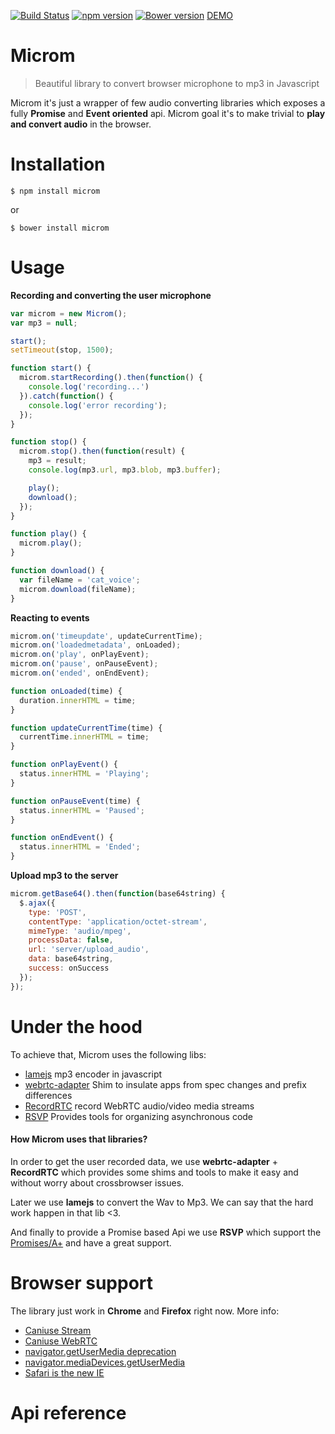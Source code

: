 [![Build Status](https://travis-ci.org/zzarcon/microm.svg)](https://travis-ci.org/zzarcon/microm)
[![npm version](https://badge.fury.io/js/microm.svg)](https://badge.fury.io/js/microm)
[![Bower version](https://badge.fury.io/bo/microm.svg)](http://badge.fury.io/bo/microm)
[DEMO](http://zzarcon.github.io/microm)
# Microm

> Beautiful library to convert browser microphone to mp3 in Javascript

Microm it's just a wrapper of few audio converting libraries which exposes a fully **Promise** and **Event oriented** api. Microm goal it's to make trivial to **play and convert audio** in the browser.

# Installation
`$ npm install microm`

or

`$ bower install microm`

# Usage

**Recording and converting the user microphone**
```javascript
var microm = new Microm();
var mp3 = null;

start();
setTimeout(stop, 1500);

function start() {
  microm.startRecording().then(function() {
    console.log('recording...')
  }).catch(function() {
    console.log('error recording');
  });
}

function stop() {
  microm.stop().then(function(result) {
    mp3 = result;
    console.log(mp3.url, mp3.blob, mp3.buffer);

    play();
    download();
  });
}

function play() {
  microm.play();
}

function download() {
  var fileName = 'cat_voice';
  microm.download(fileName);
}
```

**Reacting to events**

```javascript
microm.on('timeupdate', updateCurrentTime);
microm.on('loadedmetadata', onLoaded);
microm.on('play', onPlayEvent);
microm.on('pause', onPauseEvent);
microm.on('ended', onEndEvent);

function onLoaded(time) {
  duration.innerHTML = time;
}

function updateCurrentTime(time) {
  currentTime.innerHTML = time;
}

function onPlayEvent() {
  status.innerHTML = 'Playing';
}

function onPauseEvent(time) {
  status.innerHTML = 'Paused';
}

function onEndEvent() {
  status.innerHTML = 'Ended';
}

```


**Upload mp3 to the server**

```javascript
microm.getBase64().then(function(base64string) {
  $.ajax({
    type: 'POST',
    contentType: 'application/octet-stream',
    mimeType: 'audio/mpeg',
    processData: false,
    url: 'server/upload_audio',
    data: base64string,
    success: onSuccess
  });
});

```

# Under the hood
  To achieve that, Microm uses the following libs:
  * [lamejs](https://github.com/zhuker/lamejs) mp3 encoder in javascript
  * [webrtc-adapter](https://github.com/webrtc/adapter) Shim to insulate apps from spec changes and prefix differences
  * [RecordRTC](https://github.com/muaz-khan/RecordRTC) record WebRTC audio/video media streams
  * [RSVP](https://github.com/tildeio/rsvp.js/) Provides tools for organizing asynchronous code
  
  #### How Microm uses that libraries?
  In order to get the user recorded data, we use **webrtc-adapter** + **RecordRTC** which provides some shims and tools to make it easy and without worry about crossbrowser issues.

  Later we use **lamejs** to convert the Wav to Mp3. We can say that the hard work happen in that lib <3.

  And finally to provide a Promise based Api we use **RSVP** which support the [Promises/A+](https://promisesaplus.com/) and have a great support.

# Browser support
  The library just work in **Chrome** and **Firefox** right now. More info:

  * [Caniuse Stream](http://caniuse.com/#feat=stream)
  * [Caniuse WebRTC](http://caniuse.com/#feat=rtcpeerconnection)
  * [navigator.getUserMedia deprecation](https://developer.mozilla.org/en/docs/Web/API/Navigator/getUserMedia)
  * [navigator.mediaDevices.getUserMedia](https://developer.mozilla.org/en-US/docs/Web/API/MediaDevices/getUserMedia)
  * [Safari is the new IE](https://news.ycombinator.com/item?id=9804533)
  
# Api reference

